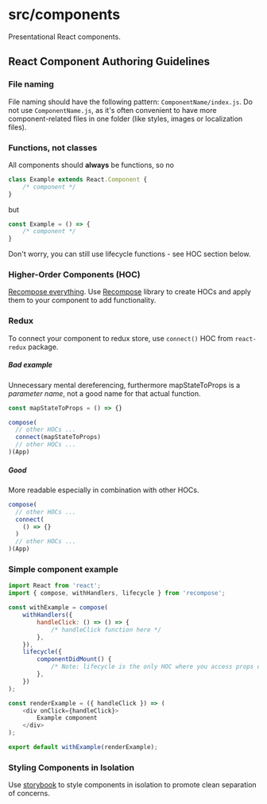 # src/components

Presentational React components.

## React Component Authoring Guidelines

### File naming

File naming should have the following pattern: `ComponentName/index.js`. Do not use `ComponentName.js`, as it's often convenient to have more component-related files in one folder (like styles, images or localization files).


### Functions, not classes

All components should **always** be functions, so no
```javascript
class Example extends React.Component {
	/* component */
}
```
but
```javascript
const Example = () => {
	/* component */
}
```
Don't worry, you can still use lifecycle functions - see HOC section below.


### Higher-Order Components (HOC)

[Recompose everything](https://medium.com/javascript-inside/why-the-hipsters-recompose-everything-23ac08748198). Use [Recompose](https://github.com/acdlite/recompose) library to create HOCs and apply them to your component to add functionality.


### Redux

To connect your component to redux store, use `connect()` HOC from `react-redux` package.

##### Bad example

Unnecessary mental dereferencing, furthermore mapStateToProps is a *parameter name*, not a good name for that actual function.

```javascript
const mapStateToProps = () => {}

compose(
  // other HOCs ...
  connect(mapStateToProps)
  // other HOCs ...
)(App)
```

##### Good
More readable especially in combination with other HOCs.

```javascript
compose(
  // other HOCs ...
  connect(
    () => {}
  )
  // other HOCs ...
)(App)
```


### Simple component example

```javascript
import React from 'react';
import { compose, withHandlers, lifecycle } from 'recompose';

const withExample = compose(
	withHandlers({
		handleClick: () => () => {
			/* handleClick function here */
		},
	}),
	lifecycle({
		componentDidMount() {
			/* Note: lifecycle is the only HOC where you access props on this keyword  */
		},
	})
);

const renderExample = ({ handleClick }) => (
	<div onClick={handleClick}>
		Example component
	</div>
);

export default withExample(renderExample);
```

### Styling Components in Isolation

Use [storybook](https://github.com/storybooks/storybook) to style components in isolation to promote clean separation of concerns.
